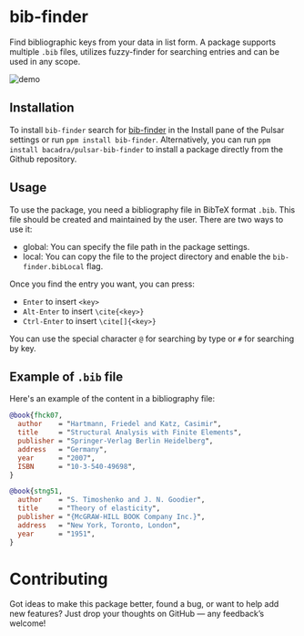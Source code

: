 # bib-finder

Find bibliographic keys from your data in list form. A package supports multiple `.bib` files, utilizes fuzzy-finder for searching entries and can be used in any scope.

![demo](https://github.com/bacadra/bib-finder/blob/master/assets/demo.gif?raw=true)

## Installation

To install `bib-finder` search for [bib-finder](https://web.pulsar-edit.dev/packages/bib-finder) in the Install pane of the Pulsar settings or run `ppm install bib-finder`. Alternatively, you can run `ppm install bacadra/pulsar-bib-finder` to install a package directly from the Github repository.

## Usage

To use the package, you need a bibliography file in BibTeX format `.bib`. This file should be created and maintained by the user. There are two ways to use it:

- global: You can specify the file path in the package settings.
- local: You can copy the file to the project directory and enable the `bib-finder.bibLocal` flag.

Once you find the entry you want, you can press:
- `Enter` to insert `<key>`
- `Alt-Enter` to insert `\cite{<key>}`
- `Ctrl-Enter` to insert `\cite[]{<key>}`

You can use the special character `@` for searching by type or `#` for searching by key.

## Example of `.bib` file

Here's an example of the content in a bibliography file:

```bib
@book{fhck07,
  author    = "Hartmann, Friedel and Katz, Casimir",
  title     = "Structural Analysis with Finite Elements",
  publisher = "Springer-Verlag Berlin Heidelberg",
  address   = "Germany",
  year      = "2007",
  ISBN      = "10-3-540-49698",
}

@book{stng51,
  author    = "S. Timoshenko and J. N. Goodier",
  title     = "Theory of elasticity",
  publisher = "{McGRAW-HILL BOOK Company Inc.}",
  address   = "New York, Toronto, London",
  year      = "1951",
}
```

# Contributing

Got ideas to make this package better, found a bug, or want to help add new features? Just drop your thoughts on GitHub — any feedback’s welcome!
